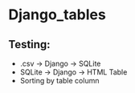 # Django_tables

## Testing:
* .csv -> Django -> SQLite
* SQLite -> Django -> HTML Table
* Sorting by table column
